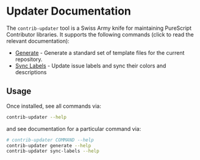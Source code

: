 # Updater Documentation

The `contrib-updater` tool is a Swiss Army knife for maintaining PureScript Contributor libraries. It supports the following commands (click to read the relevant documentation):

- [Generate](./01-Generate.md) - Generate a standard set of template files for the current repository.
- [Sync Labels](./02-Sync-Labels.md) - Update issue labels and sync their colors and descriptions

## Usage

Once installed, see all commands via:

```sh
contrib-updater --help
```

and see documentation for a particular command via:

```sh
# contrib-updater COMMAND --help
contrib-updater generate --help
contrib-updater sync-labels --help
```

